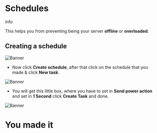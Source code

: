 
#  Schedules

info

This helps you from preventing being your server **offline** or **overloaded**.



## Creating a schedule

![Banner](https://i.imgur.com/iCfvVdQ.png)

- Now click __**Create schedule**__, after that click on the schedule that you made & click __**New task**__.

![Banner](https://i.imgur.com/irFbSGI.png)

- You will get this little box, where you have to set in **Send power action** and set in **1 Second** click **Create Task** and done.

![Banner](https://i.imgur.com/Pf2Ezel.png)


#  You made it
